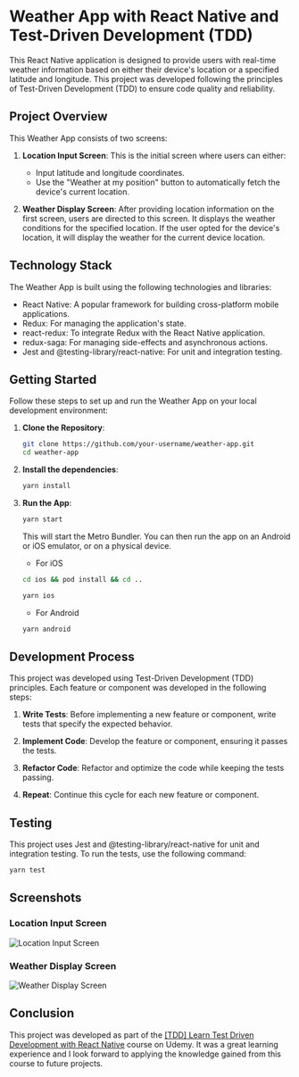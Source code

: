 # Weather App with React Native and Test-Driven Development (TDD)

This React Native application is designed to provide users with real-time weather information based on either their device's location or a specified latitude and longitude. This project was developed following the principles of Test-Driven Development (TDD) to ensure code quality and reliability.

## Project Overview

This Weather App consists of two screens:

1. **Location Input Screen**: This is the initial screen where users can either:

   - Input latitude and longitude coordinates.
   - Use the "Weather at my position" button to automatically fetch the device's current location.

2. **Weather Display Screen**: After providing location information on the first screen, users are directed to this screen. It displays the weather conditions for the specified location. If the user opted for the device's location, it will display the weather for the current device location.

## Technology Stack

The Weather App is built using the following technologies and libraries:

- React Native: A popular framework for building cross-platform mobile applications.
- Redux: For managing the application's state.
- react-redux: To integrate Redux with the React Native application.
- redux-saga: For managing side-effects and asynchronous actions.
- Jest and @testing-library/react-native: For unit and integration testing.

## Getting Started

Follow these steps to set up and run the Weather App on your local development environment:

1. **Clone the Repository**:

   ```bash
   git clone https://github.com/your-username/weather-app.git
   cd weather-app
   ```

2. **Install the dependencies**:

   ```bash
   yarn install
   ```

3. **Run the App**:

   ```bash
   yarn start
   ```

   This will start the Metro Bundler. You can then run the app on an Android or iOS emulator, or on a physical device.

   - For iOS

   ```bash
   cd ios && pod install && cd ..

   yarn ios
   ```

   - For Android

   ```bash
   yarn android
   ```

## Development Process

This project was developed using Test-Driven Development (TDD) principles. Each feature or component was developed in the following steps:

1.  **Write Tests**: Before implementing a new feature or component, write tests that specify the expected behavior.

2.  **Implement Code**: Develop the feature or component, ensuring it passes the tests.

3.  **Refactor Code**: Refactor and optimize the code while keeping the tests passing.

4.  **Repeat**: Continue this cycle for each new feature or component.

## Testing

This project uses Jest and @testing-library/react-native for unit and integration testing. To run the tests, use the following command:

```bash
yarn test
```

## Screenshots

### Location Input Screen

![Location Input Screen](./screenshots/location-input-screen.png)

### Weather Display Screen

![Weather Display Screen](./screenshots/weather-display-screen.png)

## Conclusion

This project was developed as part of the [[TDD] Learn Test Driven Development with React Native](https://www.https://www.udemy.com/course/tdd-learn-test-driven-development-with-react-native/) course on Udemy. It was a great learning experience and I look forward to applying the knowledge gained from this course to future projects.
